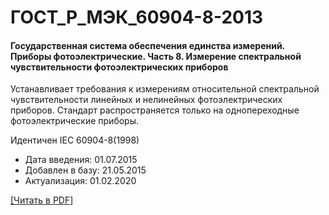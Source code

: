 # ГОСТ_Р_МЭК_60904-8-2013

#### Государственная система обеспечения единства измерений. Приборы фотоэлектрические. Часть 8. Измерение спектральной чувствительности фотоэлектрических приборов

Устанавливает требования к измерениям относительной спектральной чувствительности линейных и нелинейных фотоэлектрических приборов. Стандарт распространяется только на однопереходные фотоэлектрические приборы.

Идентичен IEC 60904-8(1998)

- Дата введения: 01.07.2015
- Добавлен в базу: 21.05.2015
- Актуализация: 01.02.2020

<a href="https://standartgost.ru/g/ГОСТ_Р_МЭК_60904-8-2013.pdf">[Читать в PDF]</a>